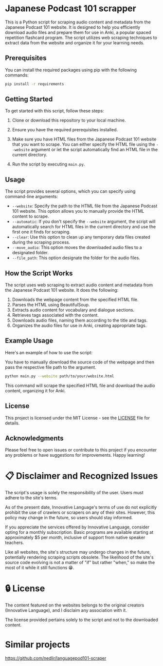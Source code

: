 # Japanese Podcast 101 scrapper
This is a Python script for scraping audio content and metadata from the Japanese Podcast 101 website. It is designed to help you efficiently download audio files and prepare them for use in Anki, a popular spaced repetition flashcard program. The script utilizes web scraping techniques to extract data from the website and organize it for your learning needs.

## Prerequisites

You can install the required packages using pip with the following commands:

```bash
pip install -r requirements
```

## Getting Started

To get started with this script, follow these steps:

1. Clone or download this repository to your local machine.

2. Ensure you have the required prerequisites installed.

3. Make sure you have HTML files from the Japanese Podcast 101 website that you want to scrape. You can either specify the HTML file using the `--website` argument or let the script automatically find an HTML file in the current directory.

4. Run the script by executing `main.py`.

## Usage

The script provides several options, which you can specify using command-line arguments:
- `--website`: Specify the path to the HTML file from the Japanese Podcast 101 website. This option allows you to manually provide the HTML content to scrape.
- `--automatic`: If you don't specify the `--website` argument, the script will automatically search for HTML files in the current directory and use the first one it finds for scraping.
- `--clear`: Use this option to clean up any temporary data files created during the scraping process.
- `--move_audio`: This option moves the downloaded audio files to a designated folder.
- `--file_path`: This option designate the folder for the audio files.


## How the Script Works

The script uses web scraping to extract audio content and metadata from the Japanese Podcast 101 website. 
It does the following:

1. Downloads the webpage content from the specified HTML file.
2. Parses the HTML using BeautifulSoup.
3. Extracts audio content for vocabulary and dialogue sections.
4. Retrieves tags associated with the content.
5. Downloads audio files, naming them according to the title and tags.
6. Organizes the audio files for use in Anki, creating appropriate tags.

## Example Usage

Here's an example of how to use the script:

You have to manually download the source code of the webpage and 
then pass the respective file path to the argument. 

```bash
python main.py --website path/to/your/website.html
```

This command will scrape the specified HTML file and download the audio content, organizing it for Anki.

## License

This project is licensed under the MIT License - see the [LICENSE](LICENSE) file for details.

## Acknowledgments
Please feel free to open issues or contribute to this project if you encounter 
any problems or have suggestions for improvements. Happy learning!


# 📋 Disclaimer and Recognized Issues
The script's usage is solely the responsibility of the user. Users must adhere to the site's terms.

As of the present date, Innovative Language's terms of use do not explicitly prohibit the use of crawlers or scrapers on any of their sites. However, this policy may change in the future, so users should stay informed.

If you appreciate the services offered by Innovative Language, consider opting for a monthly subscription. Basic programs are available starting at approximately $5 per month, inclusive of support from native speaker teachers.

Like all websites, the site's structure may undergo changes in the future, potentially rendering scraping scripts obsolete. The likelihood of the site's source code evolving is not a matter of "if" but rather "when," so make the most of it while it still functions 😁.

# 🔒 License
The content featured on the websites belongs to the original creators (Innovative Language), and I disclaim any association with it.

The license provided pertains solely to the script and not to the downloaded content.

# Similar projects 
https://github.com/nedlir/languagepod101-scraper
